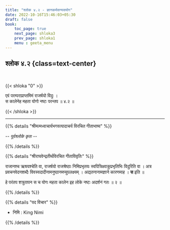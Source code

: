 ```yaml
---
title: "श्लोक ४.२ - ज्ञानकर्मसन्यसयोग"
date: 2022-10-16T15:46:03+05:30
draft: false
book:
    toc_page: true
    next_page: shloka3
    prev_page: shloka1
    menu : geeta_menu
---
```




## श्लोक ४.२ {class=text-center}

<br/>

{{< shloka  "0"  >}}

एवं परम्पराप्राप्तमिमं राजर्षयो विदुः ।  
स कालेनेह महता योगो नष्टः परन्तप  ॥ ४.२ ॥

{{< /shloka >}}

---


{{% details "श्रीमत्मध्वाचार्यभगवत्पादाचर्य विरचित  गीताभाष्य" %}}

 --  *पूर्वश्लोके कृतः* --

{{% /details %}}



{{% details "श्रीराघवेन्द्रतीर्थविरचित गीताविवृतिः" %}}

राजानश्च ऋषयश्चेति वा, राजर्षयो राजश्रेष्ठाः निमिप्रभृतयः
स्वपित्रिक्ष्वाकुप्रभृतिभिः विदुरिति वा । अत्र प्रवचनवेदनशब्दैः 
विवस्वदादीनामनुष्ठानमप्युपलक्ष्यम्‌ । अद्यतनानामज्ञाने कारणमाह । 
**स** इति ॥  

हे परंतप शत्रुतापन स च योगः महता कालेन इह लोके नष्टः अदर्शनं 
गतः ॥ २ ॥

{{% /details %}}



{{% details "पद विचार" %}}

- निमि  : King Nimi

{{% /details %}}
